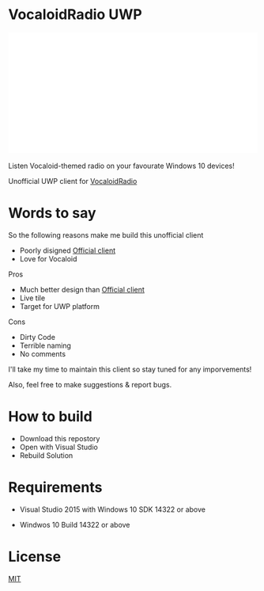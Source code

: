 # VocaloidRadio UWP

![Logo](VocaloidRadioUWP/Assets/Wide310x150Logo.scale-200.png)

Listen Vocaloid-themed radio on your favourate Windows 10 devices!

Unofficial UWP client for [VocaloidRadio](http://www.VocaloidRadio.com)


Words to say
==
So the following reasons make me build this unofficial client

- Poorly disigned [Official client](https://github.com/Deovandski/Vocaloid_Radio_Windows)
- Love for Vocaloid


Pros
- Much better design than [Official client](https://github.com/Deovandski/Vocaloid_Radio_Windows) 
- Live tile 
- Target for UWP platform

Cons
 - Dirty Code
 - Terrible naming
 - No comments

I'll  take my time to maintain this client so stay tuned for any imporvements!

Also, feel free to make suggestions & report bugs.

How to build
===
- Download this repostory
- Open with Visual Studio
- Rebuild Solution


Requirements
==
- Visual Studio 2015
 with Windows 10 SDK 14322 or above

- Windwos 10 Build 14322 or above


License
==
[MIT](license.md)